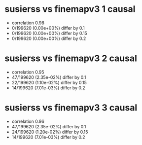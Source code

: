 # susierss vs finemapv3  1 causal

- correlation 0.98
- 0/199620 (0.00e+00%) differ by 0.1
- 0/199620 (0.00e+00%) differ by 0.15
- 0/199620 (0.00e+00%) differ by 0.2


# susierss vs finemapv3  2 causal

- correlation 0.95
- 47/199620 (2.35e-02%) differ by 0.1
- 22/199620 (1.10e-02%) differ by 0.15
- 14/199620 (7.01e-03%) differ by 0.2


# susierss vs finemapv3  3 causal

- correlation 0.96
- 47/199620 (2.35e-02%) differ by 0.1
- 24/199620 (1.20e-02%) differ by 0.15
- 14/199620 (7.01e-03%) differ by 0.2


